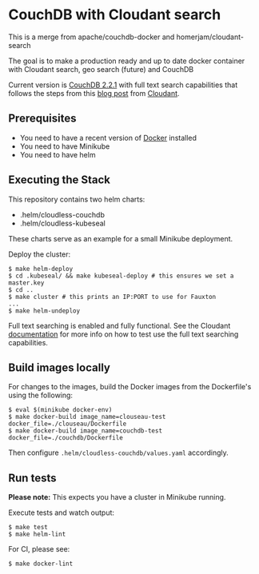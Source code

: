 # CouchDB with Cloudant search

This is a merge from apache/couchdb-docker and homerjam/cloudant-search

The goal is to make a production ready and up to date docker container with Cloudant search, geo search (future) and CouchDB

Current version is [CouchDB 2.2.1](http://couchdb.apache.org/) with full text search capabilities that follows the steps from this [blog post](https://cloudant.com/blog/enable-full-text-search-in-apache-couchdb/#.Vly24SCrQbV) from [Cloudant](https://cloudant.com/).

## Prerequisites

 - You need to have a recent version of [Docker](https://www.docker.com/) installed
 - You need to have Minikube
 - You need to have helm

## Executing the Stack

This repository contains two helm charts:

 - .helm/cloudless-couchdb
 - .helm/cloudless-kubeseal

These charts serve as an example for a small Minikube deployment.

Deploy the cluster:

```
$ make helm-deploy
$ cd .kubeseal/ && make kubeseal-deploy # this ensures we set a master.key
$ cd ..
$ make cluster # this prints an IP:PORT to use for Fauxton
...
$ make helm-undeploy
```

Full text searching is enabled and fully functional. See the Cloudant [documentation](https://cloudant.com/for-developers/search/) for more info on how to test use the full text searching capabilities.

## Build images locally

For changes to the images, build the Docker images from the Dockerfile's using the following:

```
$ eval $(minikube docker-env)
$ make docker-build image_name=clouseau-test docker_file=./clouseau/Dockerfile
$ make docker-build image_name=couchdb-test docker_file=./couchdb/Dockerfile
```

Then configure `.helm/cloudless-couchdb/values.yaml` accordingly.

## Run tests

**Please note:** This expects you have a cluster in Minikube running.

Execute tests and watch output:

```
$ make test
$ make helm-lint
```

For CI, please see:

```
$ make docker-lint
```

